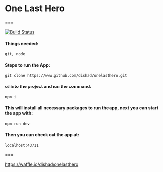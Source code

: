 # One Last Hero
===

[![Build Status](https://travis-ci.org/dishad/onelasthero.svg?branch=master)](https://travis-ci.org/dishad/onelasthero)

#### Things needed:

`git, node`

#### Steps to run the App:

`git clone https://www.github.com/dishad/onelasthero.git`

#### `cd` into the project and run the command:

`npm i`

#### This will install all necessary packages to run the app, next you can start the app with:

`npm run dev`

#### Then you can check out the app at:

`localhost:43711`

===

https://waffle.io/dishad/onelasthero